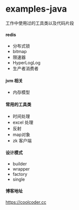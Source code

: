 # examples-java
工作中使用过的工具类以及代码片段

#### redis 
- 分布式锁
- bitmap
- 限速器
- HyperLogLog
- 生产者消费者
#### jvm 相关
- 内存模型
#### 常用的工具类
- 时间处理
- excel 处理
- 反射
- map对象
- zk 客户端
#### 设计模式
- builder
- wrapper
- factory
- single
#### 博客地址
https://coolcoder.cc
